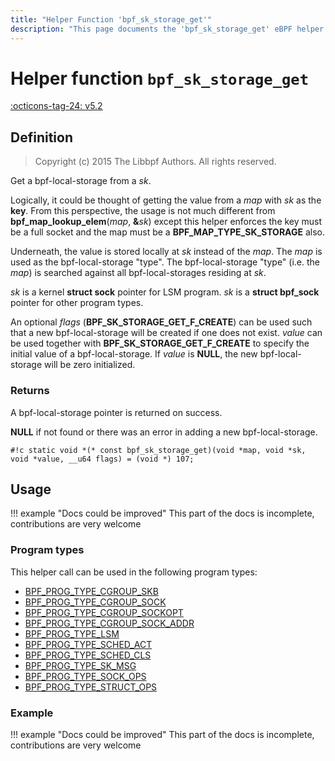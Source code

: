 ```yaml
---
title: "Helper Function 'bpf_sk_storage_get'"
description: "This page documents the 'bpf_sk_storage_get' eBPF helper function, including its definition, usage, program types that can use it, and examples."
---
```

# Helper function `bpf_sk_storage_get`

<!-- [FEATURE_TAG](bpf_sk_storage_get) -->
[:octicons-tag-24: v5.2](https://github.com/torvalds/linux/commit/6ac99e8f23d4b10258406ca0dd7bffca5f31da9d)
<!-- [/FEATURE_TAG] -->

## Definition

> Copyright (c) 2015 The Libbpf Authors. All rights reserved.


<!-- [HELPER_FUNC_DEF] -->
Get a bpf-local-storage from a _sk_.

Logically, it could be thought of getting the value from a _map_ with _sk_ as the **key**.  From this perspective,  the usage is not much different from **bpf_map_lookup_elem**(_map_, **&**_sk_) except this helper enforces the key must be a full socket and the map must be a **BPF_MAP_TYPE_SK_STORAGE** also.

Underneath, the value is stored locally at _sk_ instead of the _map_.  The _map_ is used as the bpf-local-storage "type". The bpf-local-storage "type" (i.e. the _map_) is searched against all bpf-local-storages residing at _sk_.

_sk_ is a kernel **struct sock** pointer for LSM program. _sk_ is a **struct bpf_sock** pointer for other program types.

An optional _flags_ (**BPF_SK_STORAGE_GET_F_CREATE**) can be used such that a new bpf-local-storage will be created if one does not exist.  _value_ can be used together with **BPF_SK_STORAGE_GET_F_CREATE** to specify the initial value of a bpf-local-storage.  If _value_ is **NULL**, the new bpf-local-storage will be zero initialized.

### Returns

A bpf-local-storage pointer is returned on success.

**NULL** if not found or there was an error in adding a new bpf-local-storage.

`#!c static void *(* const bpf_sk_storage_get)(void *map, void *sk, void *value, __u64 flags) = (void *) 107;`
<!-- [/HELPER_FUNC_DEF] -->

## Usage

!!! example "Docs could be improved"
    This part of the docs is incomplete, contributions are very welcome

### Program types

This helper call can be used in the following program types:

<!-- DO NOT EDIT MANUALLY -->
<!-- [HELPER_FUNC_PROG_REF] -->
 * [BPF_PROG_TYPE_CGROUP_SKB](../program-type/BPF_PROG_TYPE_CGROUP_SKB.md)
 * [BPF_PROG_TYPE_CGROUP_SOCK](../program-type/BPF_PROG_TYPE_CGROUP_SOCK.md)
 * [BPF_PROG_TYPE_CGROUP_SOCKOPT](../program-type/BPF_PROG_TYPE_CGROUP_SOCKOPT.md)
 * [BPF_PROG_TYPE_CGROUP_SOCK_ADDR](../program-type/BPF_PROG_TYPE_CGROUP_SOCK_ADDR.md)
 * [BPF_PROG_TYPE_LSM](../program-type/BPF_PROG_TYPE_LSM.md)
 * [BPF_PROG_TYPE_SCHED_ACT](../program-type/BPF_PROG_TYPE_SCHED_ACT.md)
 * [BPF_PROG_TYPE_SCHED_CLS](../program-type/BPF_PROG_TYPE_SCHED_CLS.md)
 * [BPF_PROG_TYPE_SK_MSG](../program-type/BPF_PROG_TYPE_SK_MSG.md)
 * [BPF_PROG_TYPE_SOCK_OPS](../program-type/BPF_PROG_TYPE_SOCK_OPS.md)
 * [BPF_PROG_TYPE_STRUCT_OPS](../program-type/BPF_PROG_TYPE_STRUCT_OPS.md)
<!-- [/HELPER_FUNC_PROG_REF] -->

### Example

!!! example "Docs could be improved"
    This part of the docs is incomplete, contributions are very welcome
